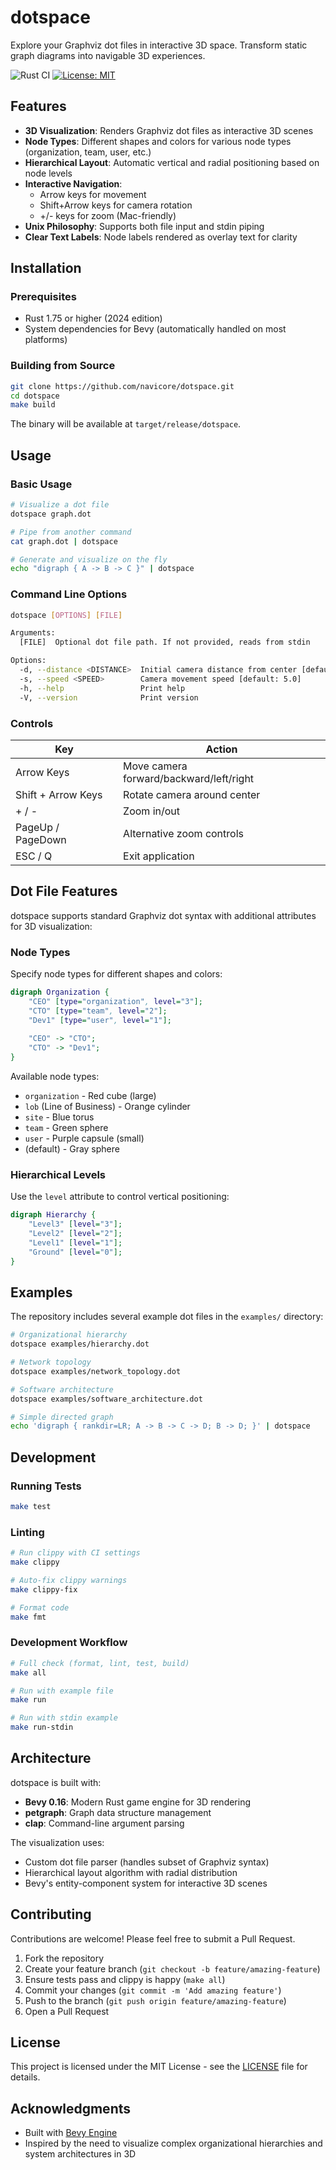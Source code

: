 # dotspace

Explore your Graphviz dot files in interactive 3D space. Transform static graph diagrams into navigable 3D experiences.

![Rust CI](https://github.com/navicore/dotspace/workflows/CI/badge.svg)
[![License: MIT](https://img.shields.io/badge/License-MIT-blue.svg)](LICENSE)

## Features

- **3D Visualization**: Renders Graphviz dot files as interactive 3D scenes
- **Node Types**: Different shapes and colors for various node types (organization, team, user, etc.)
- **Hierarchical Layout**: Automatic vertical and radial positioning based on node levels
- **Interactive Navigation**: 
  - Arrow keys for movement
  - Shift+Arrow keys for camera rotation
  - +/- keys for zoom (Mac-friendly)
- **Unix Philosophy**: Supports both file input and stdin piping
- **Clear Text Labels**: Node labels rendered as overlay text for clarity

## Installation

### Prerequisites

- Rust 1.75 or higher (2024 edition)
- System dependencies for Bevy (automatically handled on most platforms)

### Building from Source

```bash
git clone https://github.com/navicore/dotspace.git
cd dotspace
make build
```

The binary will be available at `target/release/dotspace`.

## Usage

### Basic Usage

```bash
# Visualize a dot file
dotspace graph.dot

# Pipe from another command
cat graph.dot | dotspace

# Generate and visualize on the fly
echo "digraph { A -> B -> C }" | dotspace
```

### Command Line Options

```bash
dotspace [OPTIONS] [FILE]

Arguments:
  [FILE]  Optional dot file path. If not provided, reads from stdin

Options:
  -d, --distance <DISTANCE>  Initial camera distance from center [default: 25.0]
  -s, --speed <SPEED>        Camera movement speed [default: 5.0]
  -h, --help                 Print help
  -V, --version              Print version
```

### Controls

| Key | Action |
|-----|--------|
| Arrow Keys | Move camera forward/backward/left/right |
| Shift + Arrow Keys | Rotate camera around center |
| + / - | Zoom in/out |
| PageUp / PageDown | Alternative zoom controls |
| ESC / Q | Exit application |

## Dot File Features

dotspace supports standard Graphviz dot syntax with additional attributes for 3D visualization:

### Node Types

Specify node types for different shapes and colors:

```dot
digraph Organization {
    "CEO" [type="organization", level="3"];
    "CTO" [type="team", level="2"];
    "Dev1" [type="user", level="1"];
    
    "CEO" -> "CTO";
    "CTO" -> "Dev1";
}
```

Available node types:
- `organization` - Red cube (large)
- `lob` (Line of Business) - Orange cylinder
- `site` - Blue torus
- `team` - Green sphere
- `user` - Purple capsule (small)
- (default) - Gray sphere

### Hierarchical Levels

Use the `level` attribute to control vertical positioning:

```dot
digraph Hierarchy {
    "Level3" [level="3"];
    "Level2" [level="2"];
    "Level1" [level="1"];
    "Ground" [level="0"];
}
```

## Examples

The repository includes several example dot files in the `examples/` directory:

```bash
# Organizational hierarchy
dotspace examples/hierarchy.dot

# Network topology
dotspace examples/network_topology.dot

# Software architecture
dotspace examples/software_architecture.dot

# Simple directed graph
echo 'digraph { rankdir=LR; A -> B -> C -> D; B -> D; }' | dotspace
```

## Development

### Running Tests

```bash
make test
```

### Linting

```bash
# Run clippy with CI settings
make clippy

# Auto-fix clippy warnings
make clippy-fix

# Format code
make fmt
```

### Development Workflow

```bash
# Full check (format, lint, test, build)
make all

# Run with example file
make run

# Run with stdin example
make run-stdin
```

## Architecture

dotspace is built with:
- **Bevy 0.16**: Modern Rust game engine for 3D rendering
- **petgraph**: Graph data structure management
- **clap**: Command-line argument parsing

The visualization uses:
- Custom dot file parser (handles subset of Graphviz syntax)
- Hierarchical layout algorithm with radial distribution
- Bevy's entity-component system for interactive 3D scenes

## Contributing

Contributions are welcome! Please feel free to submit a Pull Request.

1. Fork the repository
2. Create your feature branch (`git checkout -b feature/amazing-feature`)
3. Ensure tests pass and clippy is happy (`make all`)
4. Commit your changes (`git commit -m 'Add amazing feature'`)
5. Push to the branch (`git push origin feature/amazing-feature`)
6. Open a Pull Request

## License

This project is licensed under the MIT License - see the [LICENSE](LICENSE) file for details.

## Acknowledgments

- Built with [Bevy Engine](https://bevyengine.org/)
- Inspired by the need to visualize complex organizational hierarchies and system architectures in 3D